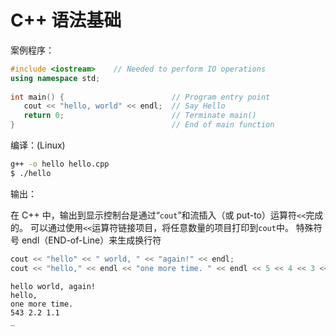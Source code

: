 # C++ 语法基础

案例程序：

```cpp
#include <iostream>    // Needed to perform IO operations
using namespace std;
 
int main() {                        // Program entry point
   cout << "hello, world" << endl;  // Say Hello
   return 0;                        // Terminate main()
}                                   // End of main function
```

编译：(Linux)

```bash
g++ -o hello hello.cpp
$ ./hello
```

输出：

在 C++ 中，输出到显示控制台是通过“`cout`”和流插入（或 put-to）运算符`<<`完成的。
可以通过使用`<<`运算符链接项目，将任意数量的项目打印到`cout`中。
特殊符号 endl（END-of-Line）来生成换行符

```cpp
cout << "hello" << " world, " << "again!" << endl;
cout << "hello," << endl << "one more time. " << endl << 5 << 4 << 3 << " " << 2.2 << " " << 1.1 << endl;
```

```text
hello world, again!
hello,
one more time.
543 2.2 1.1
_
```
